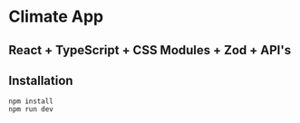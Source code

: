 # Climate App

## React + TypeScript + CSS Modules + Zod + API's

## Installation
`npm install`  
`npm run dev`
